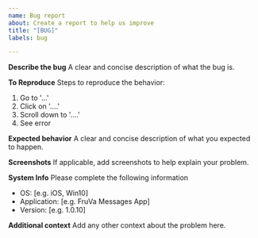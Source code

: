 ```yaml
---
name: Bug report
about: Create a report to help us improve
title: "[BUG]"
labels: bug

---
```


**Describe the bug**
A clear and concise description of what the bug is.

**To Reproduce**
Steps to reproduce the behavior:
1. Go to '...'
2. Click on '....'
3. Scroll down to '....'
4. See error

**Expected behavior**
A clear and concise description of what you expected to happen.

**Screenshots**
If applicable, add screenshots to help explain your problem.

**System Info**
Please complete the following information
 - OS: [e.g. iOS, Win10]
 - Application: [e.g. FruVa Messages App]
 - Version: [e.g. 1.0.10]

**Additional context**
Add any other context about the problem here.

